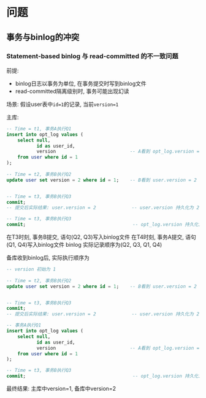 

# 问题

## 事务与binlog的冲突

### Statement-based binlog 与 read-committed 的不一致问题

前提:
- binlog日志以事务为单位, 在事务提交时写到binlog文件
- read-committed隔离级别时, 事务可能出现幻读

场景: 假设user表中`id=1`的记录, 当前`version=1`

主库:
```sql
-- Time = t1, 事务A执行Q1
insert into opt_log values (
    select null, 
           id as user_id, 
           version                           -- A看到 opt_log.version = 1
    from user where id = 1  
);     
 
-- Time = t2, 事务B执行Q2
update user set version = 2 where id = 1;    -- B看到 user.version = 2   


-- Time = t3, 事务B执行Q3
commit;                                     
-- 提交后实际结果: user.version = 2             -- user.version 持久化为 2

-- Time = t3, 事务B执行Q3
commit;                                       -- opt_log.version 持久化为 1                                     
```

在T3时刻, 事务B提交, 语句(Q2, Q3)写入binlog文件
在T4时刻, 事务A提交, 语句(Q1, Q4)写入binlog文件
binlog 实际记录顺序为(Q2, Q3, Q1, Q4)


备库收到binlog后, 实际执行顺序为
```sql
-- version 初始为 1
 
-- Time = t2, 事务B执行Q2
update user set version = 2 where id = 1;    -- B看到 user.version = 2   


-- Time = t3, 事务B执行Q3
commit;                                     
-- 提交后实际结果: user.version = 2             -- user.version 持久化为 2

-- 事务A执行Q1
insert into opt_log values (
    select null, 
           id as user_id, 
           version                           -- A看到 opt_log.version = 2
    from user where id = 1  
); 

-- Time = t3, 事务B执行Q3
commit;                                       -- opt_log.version 持久化为 2        
```

最终结果: 主库中version=1, 备库中version=2
